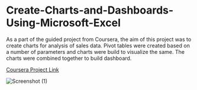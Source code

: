 # Create-Charts-and-Dashboards-Using-Microsoft-Excel

As a part of the guided project from Coursera, the aim of this project was to create charts for analysis of sales data. 
Pivot tables were created based on a number of parameters and charts were build to visualize the same. 
The charts were combined together to build dashboard.

[Coursera Project Link](https://www.coursera.org/projects/create-charts-dashboards-using-microsoft-excel)

![Screenshot (1)](https://user-images.githubusercontent.com/75059347/168962687-621ca333-4f1d-418e-bee4-9ca77120153c.png)
